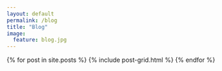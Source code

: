 ```yaml
---
layout: default 
permalink: /blog
title: "Blog"
image:
  feature: blog.jpg
---
```


<div class="tiles">
{% for post in site.posts %}
	{% include post-grid.html %}
{% endfor %}
</div><!-- /.tiles -->
